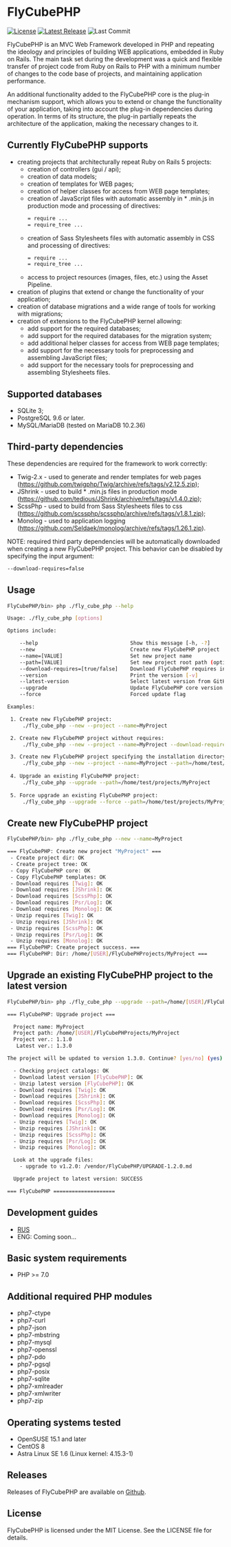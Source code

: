 # FlyCubePHP

[![License](https://img.shields.io/github/license/AnthonySnow887/FlyCubePHP)](https://github.com/AnthonySnow887/FlyCubePHP/blob/master/LICENSE)
[![Latest Release](https://img.shields.io/github/v/release/AnthonySnow887/FlyCubePHP?label=release)](https://github.com/AnthonySnow887/FlyCubePHP/releases)
![Last Commit](https://img.shields.io/github/last-commit/AnthonySnow887/FlyCubePHP/develop)

FlyCubePHP is an MVC Web Framework developed in PHP and repeating the ideology and principles of building WEB applications, 
embedded in Ruby on Rails. The main task set during the development was a quick and flexible transfer of project code 
from Ruby on Rails to PHP with a minimum number of changes to the code base of projects, and maintaining application performance.

An additional functionality added to the FlyCubePHP core is the plug-in mechanism support, 
which allows you to extend or change the functionality of your application, taking into account the plug-in dependencies during operation. 
In terms of its structure, the plug-in partially repeats the architecture of the application, making the necessary changes to it.

Currently FlyCubePHP supports
-----------------------------

- creating projects that architecturally repeat Ruby on Rails 5 projects:
  - creation of controllers (gui / api);
  - creation of data models;
  - creation of templates for WEB pages;
  - creation of helper classes for access from WEB page templates;
  - creation of JavaScript files with automatic assembly in * .min.js in production mode and processing of directives:
    ```bash
    = require ...
    = require_tree ...
    ```
  - creation of Sass Stylesheets files with automatic assembly in CSS and processing of directives:
    ```bash
    = require ...
    = require_tree ...
    ```
  - access to project resources (images, files, etc.) using the Asset Pipeline.
- creation of plugins that extend or change the functionality of your application;
- creation of database migrations and a wide range of tools for working with migrations;
- creation of extensions to the FlyCubePHP kernel allowing:
  - add support for the required databases;
  - add support for the required databases for the migration system;
  - add additional helper classes for access from WEB page templates;
  - add support for the necessary tools for preprocessing and assembling JavaScript files;
  - add support for the necessary tools for preprocessing and assembling Stylesheets files.
  
Supported databases
-------------------

- SQLite 3;
- PostgreSQL 9.6 or later.
- MySQL/MariaDB (tested on MariaDB 10.2.36)

Third-party dependencies
------------------------

These dependencies are required for the framework to work correctly: 
- Twig-2.x - used to generate and render templates for web pages (https://github.com/twigphp/Twig/archive/refs/tags/v2.12.5.zip);
- JShrink - used to build * .min.js files in production mode (https://github.com/tedious/JShrink/archive/refs/tags/v1.4.0.zip);
- ScssPhp - used to build from Sass Stylesheets files to css (https://github.com/scssphp/scssphp/archive/refs/tags/v1.8.1.zip);
- Monolog - used to application logging (https://github.com/Seldaek/monolog/archive/refs/tags/1.26.1.zip).

NOTE: required third party dependencies will be automatically downloaded when creating a new FlyCubePHP project. 
This behavior can be disabled by specifying the input argument:
```bash
--download-requires=false
```

Usage
-----

```bash
FlyCubePHP/bin> php ./fly_cube_php --help

Usage: ./fly_cube_php [options]

Options include:

    --help                              Show this message [-h, -?]
    --new                               Create new FlyCubePHP project
    --name=[VALUE]                      Set new project name
    --path=[VALUE]                      Set new project root path (optional; default: user home)
    --download-requires=[true/false]    Download FlyCubePHP requires in new project (optional; default: true)
    --version                           Print the version [-v]
    --latest-version                    Select latest version from GitHub [-lv]
    --upgrade                           Update FlyCubePHP core version of your project to the latest version 
    --force                             Forced update flag 

Examples:

 1. Create new FlyCubePHP project:
     ./fly_cube_php --new --project --name=MyProject

 2. Create new FlyCubePHP project without requires:
     ./fly_cube_php --new --project --name=MyProject --download-requires=false

 3. Create new FlyCubePHP project specifying the installation directory:
     ./fly_cube_php --new --project --name=MyProject --path=/home/test/projects
     
 4. Upgrade an existing FlyCubePHP project:
     ./fly_cube_php --upgrade --path=/home/test/projects/MyProject
     
 5. Force upgrade an existing FlyCubePHP project:
     ./fly_cube_php --upgrade --force --path=/home/test/projects/MyProject
```

Create new FlyCubePHP project
-----------------------------

```bash
FlyCubePHP/bin> php ./fly_cube_php --new --name=MyProject 

=== FlyCubePHP: Create new project "MyProject" === 
 - Create project dir: OK 
 - Create project tree: OK 
 - Copy FlyCubePHP core: OK 
 - Copy FlyCubePHP templates: OK 
 - Download requires [Twig]: OK 
 - Download requires [JShrink]: OK 
 - Download requires [ScssPhp]: OK 
 - Download requires [Psr/Log]: OK 
 - Download requires [Monolog]: OK 
 - Unzip requires [Twig]: OK 
 - Unzip requires [JShrink]: OK 
 - Unzip requires [ScssPhp]: OK 
 - Unzip requires [Psr/Log]: OK 
 - Unzip requires [Monolog]: OK 
=== FlyCubePHP: Create project success. === 
=== FlyCubePHP: Dir: /home/[USER]/FlyCubePHProjects/MyProject ===
```

Upgrade an existing FlyCubePHP project to the latest version
------------------------------------------------------------

```bash
FlyCubePHP/bin> php ./fly_cube_php --upgrade --path=/home/[USER]/FlyCubePHProjects/MyProject

=== FlyCubePHP: Upgrade project ===

  Project name: MyProject
  Project path: /home/[USER]/FlyCubePHProjects/MyProject
  Project ver.: 1.1.0
   Latest ver.: 1.3.0

The project will be updated to version 1.3.0. Continue? [yes/no] (yes): y

  - Checking project catalogs: OK
  - Download latest version [FlyCubePHP]: OK
  - Unzip latest version [FlyCubePHP]: OK
  - Download requires [Twig]: OK
  - Download requires [JShrink]: OK
  - Download requires [ScssPhp]: OK
  - Download requires [Psr/Log]: OK
  - Download requires [Monolog]: OK
  - Unzip requires [Twig]: OK
  - Unzip requires [JShrink]: OK
  - Unzip requires [ScssPhp]: OK
  - Unzip requires [Psr/Log]: OK
  - Unzip requires [Monolog]: OK

  Look at the upgrade files:
    - upgrade to v1.2.0: /vendor/FlyCubePHP/UPGRADE-1.2.0.md

  Upgrade project to latest version: SUCCESS

=== FlyCubePHP ====================
```

Development guides
------------------

- [RUS](https://github.com/AnthonySnow887/FlyCubePHP/blob/main/FlyCubePHP_Development_Guide_RUS.pdf)
- ENG: Coming soon...

Basic system requirements
-------------------------

- PHP >= 7.0

Additional required PHP modules
-------------------------------

- php7-ctype
- php7-curl
- php7-json
- php7-mbstring
- php7-mysql
- php7-openssl
- php7-pdo
- php7-pgsql
- php7-posix
- php7-sqlite
- php7-xmlreader
- php7-xmlwriter
- php7-zip

Operating systems tested
------------------------

- OpenSUSE 15.1 and later
- CentOS 8
- Astra Linux SE 1.6 (Linux kernel: 4.15.3-1)

Releases
--------

Releases of FlyCubePHP are available on [Github](https://github.com/AnthonySnow887/FlyCubePHP/releases).

License
-------

FlyCubePHP is licensed under the MIT License. See the LICENSE file for details.
